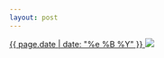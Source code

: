 ```yaml
---
layout: post
---
```


<p>
  <a href="/39">
    <time>{{ page.date | date: "%e %B %Y" }}</time>
    <img src="{{ site.assets_url }}/39.jpg">
  </a>
  
</p>
